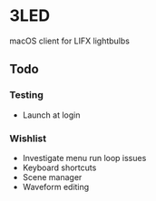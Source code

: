 # 3LED

macOS client for LIFX lightbulbs

## Todo

### Testing

- Launch at login

### Wishlist

- Investigate menu run loop issues
- Keyboard shortcuts
- Scene manager
- Waveform editing
